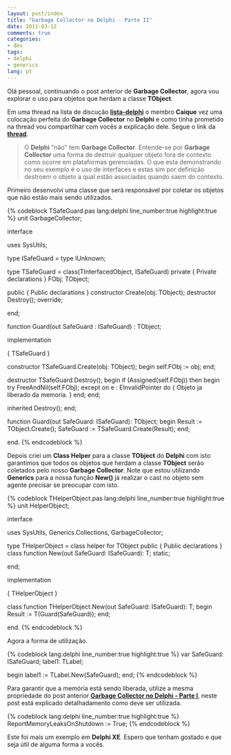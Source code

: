```yaml
---
layout: post/index
title: "Garbage Collector no Delphi - Parte II"
date: 2011-03-12
comments: true
categories: 
- dev
tags: 
- delphi
- generics
lang: pt
---
```


Ol&#225; pessoal, continuando o post anterior de **Garbage Collector**, agora vou explorar o uso para objetos que herdam a classe **TObject**.

<!--more-->

Em uma thread na lista de discu&#231;&#227;o **<a href="http://br.groups.yahoo.com/group/lista-delphi/" target="_blank" rel="external noopener">lista-delphi</a>** o membro **Caique** vez uma coloca&#231;&#227;o perfeita do **Garbage Collector** no **Delphi** e como tinha prometido na thread vou compartilhar com voc&#234;s a explica&#231;&#227;o dele. Segue o link da **<a href="http://br.groups.yahoo.com/group/lista-delphi/message/143527" target="_blank" rel="external noopener">thread</a>**.

> O **Delphi** "n&#227;o" tem **Garbage Collector**. Entende-se por **Garbage Collector** uma forma de destruir qualquer objeto fora de contexto como ocorre em plataformas gerenciadas. O que esta demonstrando no seu exemplo &#233; o uso de interfaces e estas sim por defini&#231;&#227;o destroem o objeto a qual est&#227;o associadas quando saem do contexto.

Primeiro desenvolvi uma classe que ser&#225; respons&#225;vel por coletar os objetos que n&#227;o est&#227;o mais sendo utilizados.

{% codeblock TSafeGuard.pas lang:delphi line_number:true highlight:true %}
unit GarbageCollector;

interface

uses
  SysUtils;

type
  ISafeGuard = type IUnknown;

type
  TSafeGuard = class(TInterfacedObject, ISafeGuard)
  private
    { Private declarations }
    FObj: TObject;

  public
    { Public declarations }
    constructor Create(obj: TObject);
    destructor Destroy(); override;

  end;

function Guard(out SafeGuard : ISafeGuard) : TObject;

implementation

{ TSafeGuard }

constructor TSafeGuard.Create(obj: TObject);
begin
  self.FObj := obj;
end;

destructor TSafeGuard.Destroy();
begin
  if (Assigned(self.FObj)) then
  begin
    try
      FreeAndNil(self.FObj);
    except
      on e : EInvalidPointer do
        { Objeto ja liberado da memoria. }
    end;
  end;

  inherited Destroy();
end;

function Guard(out SafeGuard: ISafeGuard): TObject;
begin
  Result := TObject.Create();
  SafeGuard := TSafeGuard.Create(Result);
end;

end.
{% endcodeblock %}

Depois criei um **Class Helper** para a classe **TObject** do **Delphi** com isto garantimos que todos os objetos que herdam a classe **TObject** ser&#227;o coletados pelo nosso **Garbage Collector**. Note que estou utilizando **Generics** para a nossa fun&#231;&#227;o **New()** j&#225; realizar o cast no objeto sem agente precisar se preocupar com isto.

{% codeblock THelperObject.pas lang:delphi line_number:true highlight:true %}
unit HelperObject;

interface

uses
  SysUtils, Generics.Collections, GarbageCollector;

type
  THelperObject = class helper for TObject
  public
    { Public declarations }
    class function New<T>(out SafeGuard: ISafeGuard): T; static;

  end;

implementation

{ THelperObject }

class function THelperObject.New<T>(out SafeGuard: ISafeGuard): T;
begin
  Result := T(Guard(SafeGuard));
end;

end.
{% endcodeblock %}

Agora a forma de utiliza&#231;&#227;o.

{% codeblock lang:delphi line_number:true highlight:true %}
var
  SafeGuard: ISafeGuard;
  label1: TLabel;

begin
  label1 := TLabel.New<TLabel>(SafeGuard);
end;
{% endcodeblock %}

Para garantir que a mem&#243;ria est&#225; sendo liberada, utilize a mesma propriedade do post anterior **[Garbage Collector no Delphi - Parte I][post-i]**, neste post est&#225; explicado detalhadamento como deve ser utilizada.

{% codeblock lang:delphi line_number:true highlight:true %}
ReportMemoryLeaksOnShutdown := True;
{% endcodeblock %}

Este foi mais um exemplo em **Delphi XE**. Espero que tenham gostado e que seja &#250;til de alguma forma a voc&#234;s.

[post-i]: /garbage-collector-no-delphi-parte-i/

